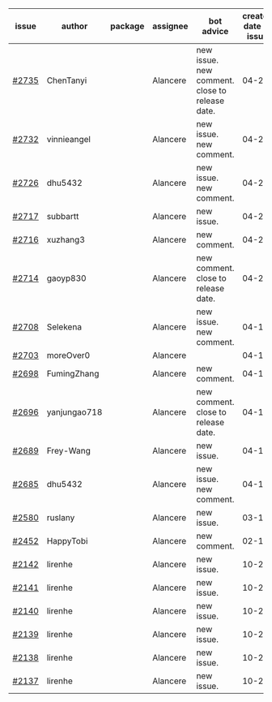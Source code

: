 | issue | author | package | assignee | bot advice | created date of issue | target release date | date from target |
| ------ | ------ | ------ | ------ | ------ | ------ | ------ | :-----: |
| [#2735](https://github.com/Azure/sdk-release-request/issues/2735) | ChenTanyi |  | Alancere | new issue. new comment. close to release date.  | 04-22 | 04-28 | 2 |
| [#2732](https://github.com/Azure/sdk-release-request/issues/2732) | vinnieangel |  | Alancere | new issue. new comment. | 04-21 | 05-05 |  |
| [#2726](https://github.com/Azure/sdk-release-request/issues/2726) | dhu5432 |  | Alancere | new issue. new comment. | 04-21 | 05-02 |  |
| [#2717](https://github.com/Azure/sdk-release-request/issues/2717) | subbartt |  | Alancere | new issue. | 04-20 | 05-09 |  |
| [#2716](https://github.com/Azure/sdk-release-request/issues/2716) | xuzhang3 |  | Alancere | new comment. | 04-20 | 05-04 |  |
| [#2714](https://github.com/Azure/sdk-release-request/issues/2714) | gaoyp830 |  | Alancere | new comment. close to release date.  | 04-20 | 04-25 | 0 |
| [#2708](https://github.com/Azure/sdk-release-request/issues/2708) | Selekena |  | Alancere | new issue. new comment. | 04-15 | 05-02 |  |
| [#2703](https://github.com/Azure/sdk-release-request/issues/2703) | moreOver0 |  | Alancere |  | 04-15 | 04-22 |  |
| [#2698](https://github.com/Azure/sdk-release-request/issues/2698) | FumingZhang |  | Alancere | new comment. | 04-15 | 04-19 |  |
| [#2696](https://github.com/Azure/sdk-release-request/issues/2696) | yanjungao718 |  | Alancere | new comment. close to release date.  | 04-15 | 04-26 | 0 |
| [#2689](https://github.com/Azure/sdk-release-request/issues/2689) | Frey-Wang |  | Alancere | new issue. | 04-15 | 04-22 |  |
| [#2685](https://github.com/Azure/sdk-release-request/issues/2685) | dhu5432 |  | Alancere | new issue. new comment. | 04-14 | 04-22 |  |
| [#2580](https://github.com/Azure/sdk-release-request/issues/2580) | ruslany |  | Alancere | new issue. | 03-17 | 03-31 |  |
| [#2452](https://github.com/Azure/sdk-release-request/issues/2452) | HappyTobi |  | Alancere | new comment. | 02-16 | 03-09 |  |
| [#2142](https://github.com/Azure/sdk-release-request/issues/2142) | lirenhe |  | Alancere | new issue. | 10-20 | 11-03 |  |
| [#2141](https://github.com/Azure/sdk-release-request/issues/2141) | lirenhe |  | Alancere | new issue. | 10-20 | 11-03 |  |
| [#2140](https://github.com/Azure/sdk-release-request/issues/2140) | lirenhe |  | Alancere | new issue. | 10-20 | 11-05 |  |
| [#2139](https://github.com/Azure/sdk-release-request/issues/2139) | lirenhe |  | Alancere | new issue. | 10-20 | 11-05 |  |
| [#2138](https://github.com/Azure/sdk-release-request/issues/2138) | lirenhe |  | Alancere | new issue. | 10-20 | 11-05 |  |
| [#2137](https://github.com/Azure/sdk-release-request/issues/2137) | lirenhe |  | Alancere | new issue. | 10-20 | 11-05 |  |
